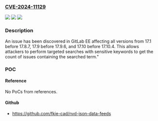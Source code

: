 ### [CVE-2024-11129](https://cve.mitre.org/cgi-bin/cvename.cgi?name=CVE-2024-11129)
![](https://img.shields.io/static/v1?label=Product&message=GitLab&color=blue)
![](https://img.shields.io/static/v1?label=Version&message=17.1%3C%2017.8.7%20&color=brighgreen)
![](https://img.shields.io/static/v1?label=Vulnerability&message=CWE-209%3A%20Generation%20of%20Error%20Message%20Containing%20Sensitive%20Information&color=brighgreen)

### Description

An issue has been discovered in GitLab EE affecting all versions from 17.1 before 17.8.7, 17.9 before  17.9.6, and 17.10 before 17.10.4. This allows attackers to perform targeted searches with sensitive keywords to get the count of issues containing the searched term."

### POC

#### Reference
No PoCs from references.

#### Github
- https://github.com/fkie-cad/nvd-json-data-feeds

